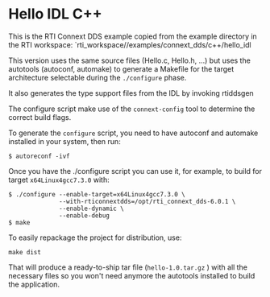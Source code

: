# Hello IDL C++

This is the RTI Connext DDS example copied from the example directory in the RTI workspace: `rti_workspace/<VersionNumber>/examples/connext_dds/c++/hello_idl

This version uses the same source files (Hello.c, Hello.h, ...) but uses the autotools (autoconf, automake) to generate a Makefile for the target architecture selectable during the `./configure` phase.


It also generates the type support files from the IDL by invoking rtiddsgen

The configure script make use of the `connext-config` tool to determine
the correct build flags.

To generate the `configure` script, you need to have autoconf and automake installed in your system, then run:

```
$ autoreconf -ivf
```



Once you have the ./configure script you can use it, for example, to build for target `x64Linux4gcc7.3.0` with:

```
$ ./configure --enable-target=x64Linux4gcc7.3.0 \
              --with-rticonnextdds=/opt/rti_connext_dds-6.0.1 \
              --enable-dynamic \
              --enable-debug
$ make
```



To easily repackage the project for distribution, use:

```
make dist
```

That will produce a ready-to-ship tar file (`hello-1.0.tar.gz` ) with all the necessary files so you won't need anymore the autotools installed to build the application.
